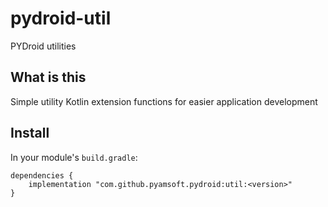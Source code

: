 # pydroid-util
PYDroid utilities

## What is this

Simple utility Kotlin extension functions for easier application development

## Install

In your module's `build.gradle`:
```
dependencies {
    implementation "com.github.pyamsoft.pydroid:util:<version>"
}
```
